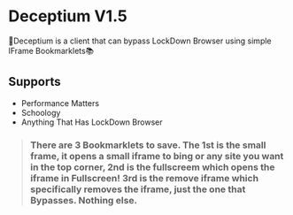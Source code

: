 # Deceptium V1.5

📓Deceptium is a client that can bypass LockDown Browser using simple IFrame Bookmarklets📚

## Supports

- Performance Matters
- Schoology
- Anything That Has LockDown Browser

> ### There are 3 Bookmarklets to save. The 1st is the small frame, it opens a small iframe to bing or any site you want in the top corner, 2nd is the fullscreem which opens the iframe in Fullscreen! 3rd is the remove iframe which specifically removes the iframe, just the one that Bypasses. Nothing else.
